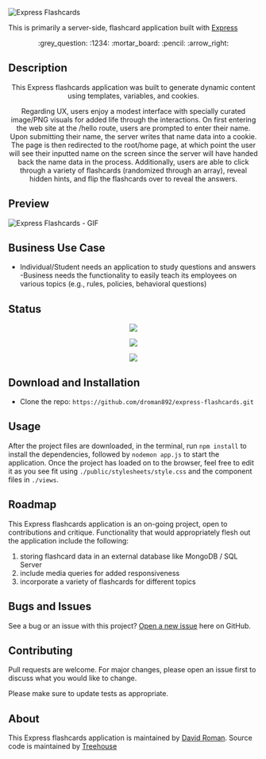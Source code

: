 ![Express Flashcards]()

This is primarily a server-side, flashcard application built with [Express](https://expressjs.com/)

<p align="center"> :grey_question: :1234: :mortar_board: :pencil: :arrow_right: </p>

## Description

<p align="center"> This Express flashcards application was built to generate dynamic content using templates, variables, and cookies.</p>

<p align="center"> Regarding UX, users enjoy a modest interface with specially curated image/PNG visuals for added life through the interactions.  On first entering the web site at the /hello route, users are prompted to enter their name.  Upon submitting their name, the server writes that name data into a cookie.  The page is then redirected to the root/home page, at which point the user will see their inputted name on the screen since the server will have handed back the name data in the process.  Additionally, users are able to click through a variety of flashcards (randomized through an array), reveal hidden hints, and flip the flashcards over to reveal the answers.</p>

## Preview

![Express Flashcards - GIF]()

<!-- [Live Preview](http://david-roman.tech/express-flashcards) -->

## Business Use Case

- Individual/Student needs an application to study questions and answers
-Business needs the functionality to easily teach its employees on various topics (e.g., rules, policies, behavioral questions)

## Status

<p align="center"> <img src="https://img.shields.io/tokei/lines/github/droman892/express-flashcards" /> </p>

<p align="center"> <img src="https://img.shields.io/github/languages/count/droman892/express-flashcards" /> </p>

<p align="center"> <img src="https://img.shields.io/github/repo-size/droman892/express-flashcards" /> </p>

## Download and Installation

- Clone the repo: `https://github.com/droman892/express-flashcards.git` 
## Usage

After the project files are downloaded, in the terminal, run `npm install` to install the dependencies, followed by `nodemon app.js` to start the application.  Once the project has loaded on to the browser, feel free to edit it as you see fit using `./public/stylesheets/style.css` and the component files in `./views`.

## Roadmap

This Express flashcards application is an on-going project, open to contributions and critique.  Functionality that would appropriately flesh out the application include the following:
1) storing flashcard data in an external database like MongoDB / SQL Server
2) include media queries for added responsiveness
3) incorporate a variety of flashcards for different topics

## Bugs and Issues

See a bug or an issue with this project? [Open a new issue](https://github.com/droman892/express-flashcards/issues) here on GitHub.

## Contributing
Pull requests are welcome. For major changes, please open an issue first to discuss what you would like to change.

Please make sure to update tests as appropriate.

## About

This Express flashcards application is maintained by [David Roman](https://www.linkedin.com/in/david-roman-front-end-engineer/).
Source code is maintained by [Treehouse](https://github.com/treehouse-projects)
